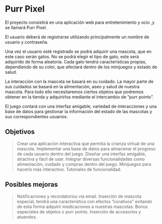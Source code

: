 # Purr Pixel

El proyecto consistirá en una aplicación web para entretenimiento y ocio ,y se llamará Purr Pixel.

El usuario deberá de registrarse utilizando principalmente un nombre de usuario y contraseña.

Una vez el usuario esté registrado se podrá adquirir una mascota, que en este caso serán gatos.  No se podrá elegir el tipo de gato, este será adquirido de forma aleatoria. Cada gato tendrá características propias, dependiendo de su color, que afectará dentro de los minijuegos y estado de salud.

La interacción con la mascota se basará en su cuidado. La mayor parte de sus cuidados se basará en la alimentación, aseo y salud de nuestra mascota. Para todo ello necesitaremos ciertos objetos que podremos obtener en la tienda y adquirirlos mediante el intercambio de “purr points”.

El juego contará con una interfaz amigable, variedad de interacciones y una base de datos para gestionar la información del estado de las mascotas y sus correspondientes usuarios.

## Objetivos
> Crear una aplicación interactiva que permita la crianza virtual de una mascota.
> Implementar una base de datos para almacenar el progreso de cada usuario dentro del juego.
> Diseñar una interfaz amigable, atractiva y fácil de usar.
> Integrar diversas funcionalidades como alimentación, cuidado y compras dentro del juego.
> Minijuegos para hacerlo más interactivo.
> Tutoriales de funcionalidad.

## Posibles mejoras
> Notificaciones y recordatorios vía email.
> Inserción de mascota especial, tendrá una característica con efectos “curativos” evitando de esta forma adquirir medicaciones a nuestras mascotas.
> Bonus especiales de objetos o purr points.
> Inserción de accesorios y atuendos.
